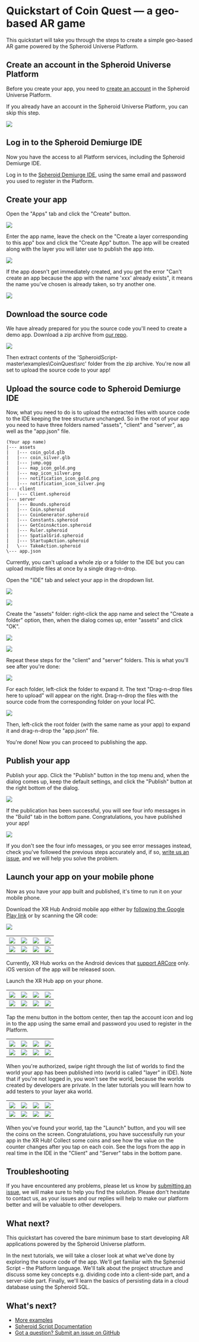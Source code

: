 # Quickstart of Coin Quest — a geo-based AR game

This quickstart will take you through the steps to create a simple geo-based AR game powered by the Spheroid Universe Platform.

## Create an account in the Spheroid Universe Platform

Before you create your app, you need to [create an account](https://spheroiduniverse.io/marketplace/register) in the Spheroid Universe Platform.

If you already have an account in the Spheroid Universe Platform, you can skip this step.

![](../../docs/images/coin-quest/01---marketplace-register.png)

## Log in to the Spheroid Demiurge IDE

Now you have the access to all Platform services, including the Spheroid Demiurge IDE. 

Log in to the [Spheroid Demiurge IDE](https://demiurge.spheroiduniverse.io/ide), using the same email and password you used to register in the Platform.

## Create your app

Open the "Apps" tab and click the "Create" button. 

![](../../docs/images/coin-quest/02---create-app-1.png)

Enter the app name, leave the check on the "Create a layer corresponding to this app" box and click the "Create App" button. The app will be created along with the layer you will later use to publish the app into.

![](../../docs/images/coin-quest/03---create-app-2.png)

If the app doesn't get immediately created, and you get the error "Can't create an app because the app with the name 'xxx' already exists", it means the name you've chosen is already taken, so try another one.

![](../../docs/images/coin-quest/04---create-app-error.png)

## Download the source code

We have already prepared for you the source code you'll need to create a demo app. Download a zip archive from [our repo](https://github.com/SpheroidUniverse/SpheroidScript).

![](../../docs/images/coin-quest/08---github-download.png)

Then extract contents of the 'SpheroidScript-master\examples\CoinQuest\src' folder from the zip archive. You're now all set to upload the source code to your app!

## Upload the source code to Spheroid Demiurge IDE

Now, what you need to do is to upload the extracted files with source code to the IDE keeping the tree structure unchanged. So in the root of your app you need to have three folders named "assets", "client" and "server", as well as the "app.json" file.

```
(Your app name)
|--- assets
|   |--- coin_gold.glb
|   |--- coin_silver.glb
|   |--- jump.ogg
|   |--- map_icon_gold.png
|   |--- map_icon_silver.png
|   |--- notification_icon_gold.png
|   |--- notification_icon_silver.png
|--- client
|   |--- Client.spheroid
|--- server
|   |--- Bounds.spheroid
|   |--- Coin.spheroid
|   |--- CoinGenerator.spheroid
|   |--- Constants.spheroid
|   |--- GetCoinsAction.spheroid
|   |--- Ruler.spheroid
|   |--- SpatialGrid.spheroid
|   |--- StartupAction.spheroid
|   \--- TakeAction.spheroid
\--- app.json
```

Currently, you can't upload a whole zip or a folder to the IDE but you can upload multiple files at once by a single drag-n-drop.

Open the "IDE" tab and select your app in the dropdown list.

![](../../docs/images/coin-quest/05---create-app-complete.png)

![](../../docs/images/coin-quest/06---ide-select-app.png)

Create the "assets" folder: right-click the app name and select the "Create a folder" option, then, when the dialog comes up, enter "assets" and click "OK".

![](../../docs/images/coin-quest/09---ide-create-folder-1.png)

![](../../docs/images/coin-quest/10---ide-create-folder-2.png)

Repeat these steps for the "client" and "server" folders. This is what you'll see after you're done:

![](../../docs/images/coin-quest/11---ide-create-folders-complete.png)

For each folder, left-click the folder to expand it. The text "Drag-n-drop files here to upload" will appear on the right. Drag-n-drop the files with the source code from the corresponding folder on your local PC.

![](../../docs/images/coin-quest/12---ide-drag-n-drop-files.png)

Then, left-click the root folder (with the same name as your app) to expand it and drag-n-drop the "app.json" file.

You're done! Now you can proceed to publishing the app.

## Publish your app

Publish your app. Click the "Publish" button in the top menu and, when the dialog comes up, keep the default settings, and click the "Publish" button at the right bottom of the dialog.

![](../../docs/images/coin-quest/13---publish-1.png)

If the publication has been successful, you will see four info messages in the "Build" tab in the bottom pane. Congratulations, you have published your app!

![](../../docs/images/coin-quest/14---publish-2.png)

If you don't see the four info messages, or you see error messages instead, check you've followed the previous steps accurately and, if so, [write us an issue](../../docs/submit-an-issue.md), and we will help you solve the problem.

## Launch your app on your mobile phone

Now as you have your app built and published, it's time to run it on your mobile phone.

Download the XR Hub Android mobile app either by [following the Google Play link](https://play.google.com/store/apps/details?id=io.spheroid.spheroidandroid) or by scanning the QR code:

![](../../docs/images/coin-quest/15---XR-Hub-QR.png)


| ![](../../docs/images/coin-quest/16---google-search.png) | ![](../../docs/images/coin-quest/17---google-app-1.png) | ![](../../docs/images/mobile-placeholder.png) | ![](../../docs/images/mobile-placeholder.png) |
| --- | --- | --- | --- |
| ![](../../docs/images/pixel.png) | ![](../../docs/images/pixel.png) | ![](../../docs/images/pixel.png) | ![](../../docs/images/pixel.png) |

Currently, XR Hub works on the Android devices that [support ARCore](https://developers.google.com/ar/discover/supported-devices) only. iOS version of the app will be released soon.

Launch the XR Hub app on your phone.


| ![](../../docs/images/coin-quest/18---google-app-2.png) | ![](../../docs/images/coin-quest/19---xrhub-splash-1.png) | ![](../../docs/images/coin-quest/20---xrhub-splash-2.png) | ![](../../docs/images/coin-quest/21---xrhub-splash-3.png) |
| --- | --- | --- | --- |
| ![](../../docs/images/pixel.png) | ![](../../docs/images/pixel.png) | ![](../../docs/images/pixel.png) | ![](../../docs/images/pixel.png) |

Tap the menu button in the bottom center, then tap the account icon and log in to the app using the same email and password you used to register in the Platform.

| ![](../../docs/images/coin-quest/22---xrhub-metaworld.png) | ![](../../docs/images/coin-quest/23---xrhub-hub.png) | ![](../../docs/images/coin-quest/24---xrhub-login-1.png) | ![](../../docs/images/coin-quest/25---xrhub-login-2.png)
| --- | --- | --- | --- |
| ![](../../docs/images/pixel.png) | ![](../../docs/images/pixel.png) | ![](../../docs/images/pixel.png) | ![](../../docs/images/pixel.png) |

When you're authorized, swipe right through the list of worlds to find the world your app has been published into (world is called "layer" in IDE). Note that if you're not logged in, you won't see the world, because the worlds created by developers are private. In the later tutorials you will learn how to add testers to your layer aka world.

| ![](../../docs/images/coin-quest/26---xrhub-user-app.png) | ![](../../docs/images/mobile-placeholder.png) | ![](../../docs/images/mobile-placeholder.png) | ![](../../docs/images/mobile-placeholder.png) |
| --- | --- | --- | --- |
| ![](../../docs/images/pixel.png) | ![](../../docs/images/pixel.png) | ![](../../docs/images/pixel.png) | ![](../../docs/images/pixel.png) |

When you've found your world, tap the "Launch" button, and you will see the coins on the screen. Congratulations, you have successfully run your app in the XR Hub! Collect some coins and see how the value on the counter changes after you tap on each coin. See the logs from the app in real time in the IDE in the "Client" and "Server" tabs in the bottom pane.

## Troubleshooting

If you have encountered any problems, please let us know by [submitting an issue](../../docs/submit-an-issue.md), we will make sure to help you find the solution. Please don't hesitate to contact us, as your issues and our replies will help to make our platform better and will be valuable to other developers.

## What next?

This quickstart has covered the bare minimum base to start developing AR applications powered by the Spheroid Universe platform.

In the next tutorials, we will take a closer look at what we've done by exploring the source code of the app.
We'll get familiar with the Spheroid Script – the Platform language.
We'll talk about the project structure and discuss some key concepts e.g. dividing code into a client-side part, and a server-side part.
Finally, we'll learn the basics of persisting data in a cloud database using the Spheroid SQL.

## What's next?

- [More examples](..)
- [Spheroid Script Documentation](https://spheroiduniverse.github.io/SpheroidScript/)
- [Got a question? Submit an issue on GitHub](../../docs/submit-an-issue.md)